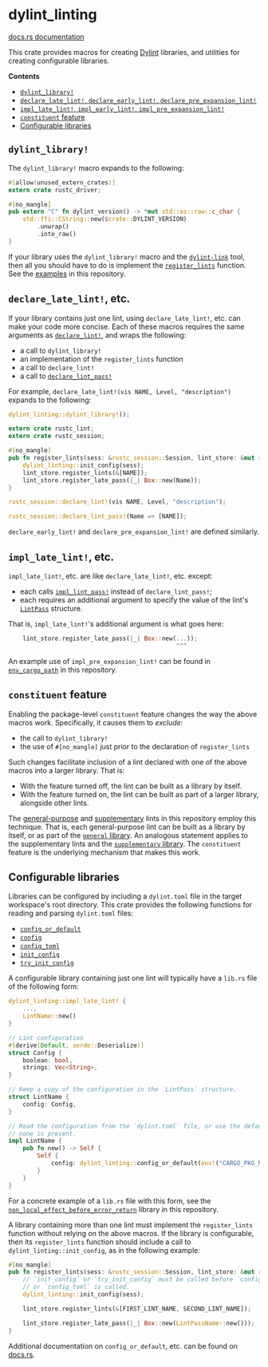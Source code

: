 # dylint_linting

[docs.rs documentation]

<!-- cargo-rdme start -->

This crate provides macros for creating [Dylint] libraries, and utilities for creating
configurable libraries.

**Contents**

- [`dylint_library!`]
- [`declare_late_lint!`, `declare_early_lint!`, `declare_pre_expansion_lint!`]
- [`impl_late_lint!`, `impl_early_lint!`, `impl_pre_expansion_lint!`]
- [`constituent` feature]
- [Configurable libraries]

## `dylint_library!`

The `dylint_library!` macro expands to the following:

```rust
#[allow(unused_extern_crates)]
extern crate rustc_driver;

#[no_mangle]
pub extern "C" fn dylint_version() -> *mut std::os::raw::c_char {
    std::ffi::CString::new($crate::DYLINT_VERSION)
        .unwrap()
        .into_raw()
}
```

If your library uses the `dylint_library!` macro and the [`dylint-link`] tool, then all you
should have to do is implement the [`register_lints`] function. See the [examples] in this
repository.

## `declare_late_lint!`, etc.

If your library contains just one lint, using `declare_late_lint!`, etc. can make your code more
concise. Each of these macros requires the same arguments as [`declare_lint!`], and wraps the
following:

- a call to `dylint_library!`
- an implementation of the `register_lints` function
- a call to `declare_lint!`
- a call to [`declare_lint_pass!`]

For example, `declare_late_lint!(vis NAME, Level, "description")` expands to the following:

```rust
dylint_linting::dylint_library!();

extern crate rustc_lint;
extern crate rustc_session;

#[no_mangle]
pub fn register_lints(sess: &rustc_session::Session, lint_store: &mut rustc_lint::LintStore) {
    dylint_linting::init_config(sess);
    lint_store.register_lints(&[NAME]);
    lint_store.register_late_pass(|_| Box::new(Name));
}

rustc_session::declare_lint!(vis NAME, Level, "description");

rustc_session::declare_lint_pass!(Name => [NAME]);
```

`declare_early_lint!` and `declare_pre_expansion_lint!` are defined similarly.

## `impl_late_lint!`, etc.

`impl_late_lint!`, etc. are like `declare_late_lint!`, etc. except:

- each calls [`impl_lint_pass!`] instead of `declare_lint_pass!`;
- each requires an additional argument to specify the value of the lint's [`LintPass`]
  structure.

That is, `impl_late_lint!`'s additional argument is what goes here:

```rust
    lint_store.register_late_pass(|_| Box::new(...));
                                               ^^^
```

An example use of `impl_pre_expansion_lint!` can be found in [`env_cargo_path`] in this
repository.

## `constituent` feature

Enabling the package-level `constituent` feature changes the way the above macros work.
Specifically, it causes them to _exclude_:

- the call to `dylint_library!`
- the use of `#[no_mangle]` just prior to the declaration of `register_lints`

Such changes facilitate inclusion of a lint declared with one of the above macros into a larger
library. That is:

- With the feature turned off, the lint can be built as a library by itself.
- With the feature turned on, the lint can be built as part of a larger library, alongside other
  lints.

The [general-purpose] and [supplementary] lints in this repository employ this technique.
That is, each general-purpose lint can be built as a library by itself, or as part of the
[`general` library]. An analogous statement applies to the supplementary lints and the
[`supplementary` library]. The `constituent` feature is the underlying mechanism that makes this
work.

## Configurable libraries

Libraries can be configured by including a `dylint.toml` file in the target workspace's root
directory. This crate provides the following functions for reading and parsing `dylint.toml`
files:

- [`config_or_default`]
- [`config`]
- [`config_toml`]
- [`init_config`]
- [`try_init_config`]

A configurable library containing just one lint will typically have a `lib.rs` file of the
following form:

```rust
dylint_linting::impl_late_lint! {
    ...,
    LintName::new()
}

// Lint configuration
#[derive(Default, serde::Deserialize)]
struct Config {
    boolean: bool,
    strings: Vec<String>,
}

// Keep a copy of the configuration in the `LintPass` structure.
struct LintName {
    config: Config,
}

// Read the configuration from the `dylint.toml` file, or use the default configuration if
// none is present.
impl LintName {
    pub fn new() -> Self {
        Self {
            config: dylint_linting::config_or_default(env!("CARGO_PKG_NAME")),
        }
    }
}
```

For a concrete example of a `lib.rs` file with this form, see the
[`non_local_effect_before_error_return`] library in this repository.

A library containing more than one lint must implement the `register_lints` function without
relying on the above macros. If the library is configurable, then its `register_lints` function
should include a call to `dylint_linting::init_config`, as in the following example:

```rust
#[no_mangle]
pub fn register_lints(sess: &rustc_session::Session, lint_store: &mut rustc_lint::LintStore) {
    // `init_config` or `try_init_config` must be called before `config_or_default`, `config`,
    // or `config_toml` is called.
    dylint_linting::init_config(sess);

    lint_store.register_lints(&[FIRST_LINT_NAME, SECOND_LINT_NAME]);

    lint_store.register_late_pass(|_| Box::new(LintPassName::new()));
}
```

Additional documentation on `config_or_default`, etc. can be found on [docs.rs].

[Configurable libraries]: #configurable-libraries
[Dylint]: https://github.com/trailofbits/dylint/tree/master
[`LintPass`]: https://doc.rust-lang.org/nightly/nightly-rustc/rustc_lint/trait.LintPass.html
[`config_or_default`]: https://docs.rs/dylint_linting/latest/dylint_linting/fn.config_or_default.html
[`config_toml`]: https://docs.rs/dylint_linting/latest/dylint_linting/fn.config_toml.html
[`config`]: https://docs.rs/dylint_linting/latest/dylint_linting/fn.config.html
[`constituent` feature]: #constituent-feature
[`declare_late_lint!`, `declare_early_lint!`, `declare_pre_expansion_lint!`]: #declare_late_lint-etc
[`declare_lint!`]: https://doc.rust-lang.org/nightly/nightly-rustc/rustc_session/macro.declare_lint.html
[`declare_lint_pass!`]: https://doc.rust-lang.org/nightly/nightly-rustc/rustc_session/macro.declare_lint_pass.html
[`dylint-link`]: https://github.com/trailofbits/dylint/tree/master/dylint-link
[`dylint_library!`]: #dylint_library
[`env_cargo_path`]: https://github.com/trailofbits/dylint/tree/master/examples/general/env_cargo_path/src/lib.rs
[`general` library]: https://github.com/trailofbits/dylint/tree/master/examples/general/src/lib.rs
[`impl_late_lint!`, `impl_early_lint!`, `impl_pre_expansion_lint!`]: #impl_late_lint-etc
[`impl_lint_pass!`]: https://doc.rust-lang.org/nightly/nightly-rustc/rustc_session/macro.impl_lint_pass.html
[`init_config`]: https://docs.rs/dylint_linting/latest/dylint_linting/fn.init_config.html
[`non_local_effect_before_error_return`]: https://github.com/trailofbits/dylint/tree/master/examples/general/non_local_effect_before_error_return/src/lib.rs
[`register_lints`]: https://doc.rust-lang.org/nightly/nightly-rustc/rustc_interface/interface/struct.Config.html#structfield.register_lints
[`supplementary` library]: https://github.com/trailofbits/dylint/tree/master/examples/supplementary/src/lib.rs
[`try_init_config`]: https://docs.rs/dylint_linting/latest/dylint_linting/fn.try_init_config.html
[docs.rs documentation]: https://docs.rs/dylint_linting/latest/dylint_linting/
[docs.rs]: https://docs.rs/dylint_linting/latest/dylint_linting/
[examples]: https://github.com/trailofbits/dylint/tree/master/examples
[general-purpose]: https://github.com/trailofbits/dylint/tree/master/examples/general
[supplementary]: https://github.com/trailofbits/dylint/tree/master/examples/supplementary

<!-- cargo-rdme end -->
